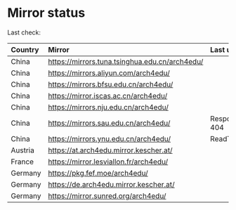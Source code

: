 <script src="./time.js"></script>
# Mirror status
Last check: <script type="text/javascript">localize(1691133342.9149425);</script>

|Country|Mirror|Last update|
|:------|:-----|:----------|
|China|https://mirrors.tuna.tsinghua.edu.cn/arch4edu/|<script type="text/javascript">localize(1691087390);</script>|
|China|https://mirrors.aliyun.com/arch4edu/|<script type="text/javascript">localize(1691044237);</script>|
|China|https://mirrors.bfsu.edu.cn/arch4edu/|<script type="text/javascript">localize(1691044237);</script>|
|China|https://mirror.iscas.ac.cn/arch4edu/|<script type="text/javascript">localize(1691087390);</script>|
|China|https://mirrors.nju.edu.cn/arch4edu/|<script type="text/javascript">localize(1691044237);</script>|
|China|https://mirrors.sau.edu.cn/arch4edu/|Response 404|
|China|https://mirrors.ynu.edu.cn/arch4edu/|ReadTimeout|
|Austria|https://at.arch4edu.mirror.kescher.at/|<script type="text/javascript">localize(1691087390);</script>|
|France|https://mirror.lesviallon.fr/arch4edu/|<script type="text/javascript">localize(1689402753);</script>|
|Germany|https://pkg.fef.moe/arch4edu/|<script type="text/javascript">localize(1691087390);</script>|
|Germany|https://de.arch4edu.mirror.kescher.at/|<script type="text/javascript">localize(1691087390);</script>|
|Germany|https://mirror.sunred.org/arch4edu/|<script type="text/javascript">localize(1691087390);</script>|

<script src="./tablefilter/tablefilter.js"></script>
<script src="./table.js"></script>